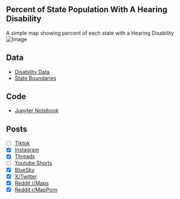 ## Percent of State Population With A Hearing Disability
A simple map showing percent of each state with a Hearing Disability
![Image](https://drive.google.com/uc?export=view&id=1syI-2AL29fwkuRhQgorlnvymOPTuc7cE)

## Data
* [Disability Data](https://data.census.gov/table/ACSST5Y2023.S1810?t=Disability&g=010XX00US$0400000&moe=false)
* [State Boundaries](https://www.census.gov/geographies/mapping-files/time-series/geo/carto-boundary-file.html)

## Code
* [Jupyter Notebook](FormatData.ipynb)

## Posts
- [ ] [Tiktok]()
- [x] [Instagram](https://www.instagram.com/p/DLC_vz2xZn5/)
- [x] [Threads](https://www.threads.com/@vinemapper/post/DLC_wWfRtJJ)
- [ ] [Youtube Shorts]()
- [x] [BlueSky](https://bsky.app/profile/vinemapper.bsky.social/post/3lrvch2fdm22c)
- [x] [X/Twitter](https://x.com/VineMapper/status/1935355772642410602)
- [x] [Reddit r/Maps](https://www.reddit.com/r/Maps/comments/1lejp0i/percent_of_state_population_with_a_hearing/)
- [x] [Reddit r/MapPorn](https://www.reddit.com/r/MapPorn/comments/1lejp4a/percent_of_state_population_with_a_hearing/)
